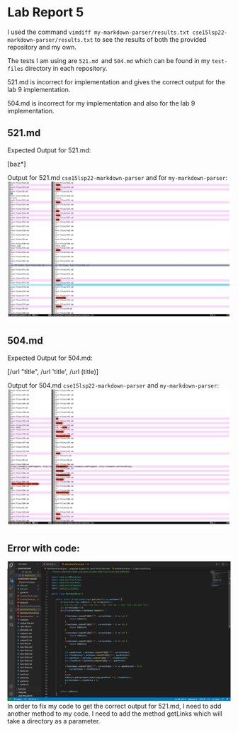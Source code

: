 # Lab Report 5

I used the command `vimdiff my-markdown-parser/results.txt cse15lsp22-markdown-parser/results.txt` to see the results of both the provided repository and my own. 

The tests I am using are `521.md `and `504.md` which can be found in my `test-files` directory in each repository.

521.md is incorrect for implementation and gives the correct output for the lab 9 implementation. 

504.md is incorrect for my implementation and also for the lab 9 implementation. 
 


## 521.md
 Expected Output for 521.md:

 [baz*]

Output for 521.md `cse15lsp22-markdown-parser` and for `my-markdown-parser`:
![521](521Results.png)


 
 ## 504.md
 Expected Output for 504.md:

[/url "title", /url 'title', /url (title)]


Output for 504.md `cse15lsp22-markdown-parser` and  `my-markdown-parser`:
![504](504Results.png)

## Error with code:
![error](ErrorCode.png)
In order to fix my code to get the correct output for 521.md, I need to add another method to my code. I need to add the method getLinks which will take a directory as a parameter. 